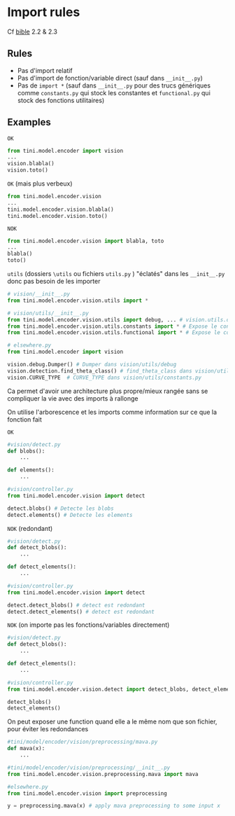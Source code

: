 # Import rules

Cf [bible](https://google.github.io/styleguide/pyguide.html#22-imports) 2.2 & 2.3

## Rules

- Pas d'import relatif
- Pas d'import de fonction/variable direct (sauf  dans `__init__.py`)
- Pas de `import *` (sauf  dans `__init__.py` pour des trucs génériques comme `constants.py` qui stock les constantes et `functional.py` qui stock des fonctions utilitaires)

## Examples

`OK`
```python
from tini.model.encoder import vision
...
vision.blabla()
vision.toto()
```
`OK` (mais plus verbeux)
```python
from tini.model.encoder.vision
...
tini.model.encoder.vision.blabla()
tini.model.encoder.vision.toto()
```

`NOK`
```python
from tini.model.encoder.vision import blabla, toto
...
blabla()
toto()
```


`utils` (dossiers `\utils` ou fichiers `utils.py` ) "éclatés" dans les `__init__.py` donc pas besoin de les importer
```python
# vision/__init__.py
from tini.model.encoder.vision.utils import *

# vision/utils/__init__.py
from tini.model.encoder.vision.utils import debug, ... # vision.utils.debug -> vision.debug
from tini.model.encoder.vision.utils.constants import * # Expose le contenu de constants.py
from tini.model.encoder.vision.utils.functional import * # Expose le contenu de functional.py

# elsewhere.py
from tini.model.encoder import vision

vision.debug.Dumper() # Dumper dans vision/utils/debug
vision.detection.find_theta_class() # find_theta_class dans vision/utils/detection
vision.CURVE_TYPE  # CURVE_TYPE dans vision/utils/constants.py
```

Ca permet d'avoir une architecture plus propre/mieux rangée sans se compliquer la vie avec des imports à rallonge


On utilise l'arborescence et les imports comme information sur ce que la fonction fait

`OK`
```python
#vision/detect.py
def blobs():
    ...

def elements():
    ...

#vision/controller.py
from tini.model.encoder.vision import detect

detect.blobs() # Detecte les blobs
detect.elements() # Detecte les elements
```
`NOK` (redondant)
```python
#vision/detect.py
def detect_blobs():
    ...

def detect_elements():
    ...

#vision/controller.py
from tini.model.encoder.vision import detect

detect.detect_blobs() # detect est redondant
detect.detect_elements() # detect est redondant
```

`NOK` (on importe pas les fonctions/variables directement)
```python
#vision/detect.py
def detect_blobs():
    ...

def detect_elements():
    ...

#vision/controller.py
from tini.model.encoder.vision.detect import detect_blobs, detect_elements

detect_blobs()
detect_elements()
```

On peut exposer une function quand elle a le même nom que son fichier, pour éviter les redondances

```python
#tini/model/encoder/vision/preprocessing/mava.py
def mava(x):
    ...

#tini/model/encoder/vision/preprocessing/__init__.py
from tini.model.encoder.vision.preprocessing.mava import mava

#elsewhere.py
from tini.model.encoder.vision import preprocessing

y = preprocessing.mava(x) # apply mava preprocessing to some input x
```
